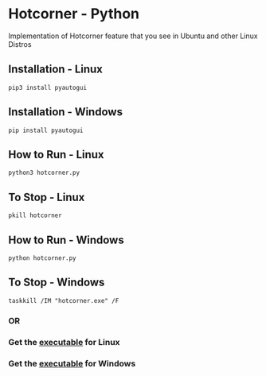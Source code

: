 # Hotcorner - Python
Implementation of Hotcorner feature that you see in Ubuntu and other Linux Distros

## Installation - Linux
`pip3 install pyautogui`

## Installation - Windows
`pip install pyautogui`

## How to Run - Linux
`python3 hotcorner.py`

## To Stop - Linux
`pkill hotcorner`

## How to Run - Windows 
`python hotcorner.py`

## To Stop - Windows
`taskkill /IM "hotcorner.exe" /F`

### OR

### Get the [executable](https://github.com/rohithvishaal/hotcorner-python/blob/master/hotcorner) for Linux 

### Get the [executable](https://github.com/rohithvishaal/hotcorner-python/blob/master/hotcorner.exe) for Windows
